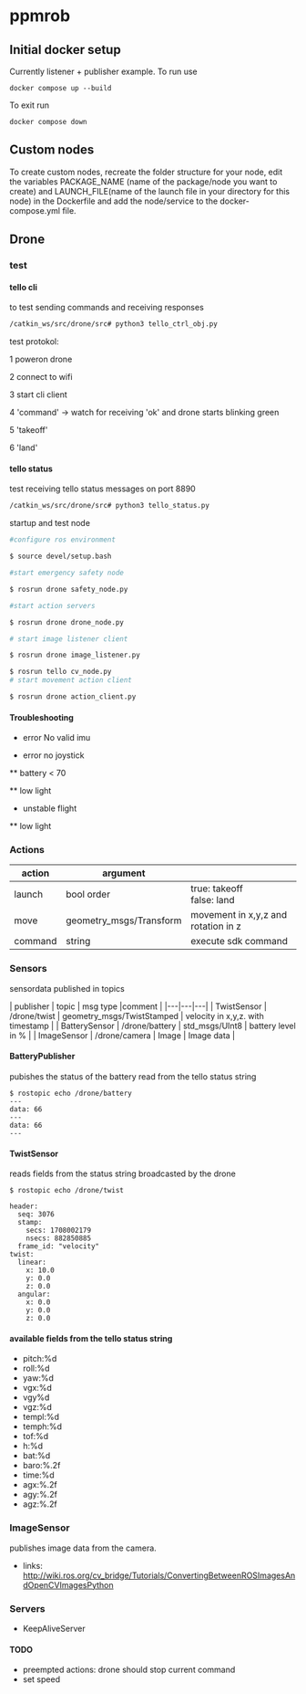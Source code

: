 # ppmrob
## Initial docker setup
Currently listener + publisher example. To run use

``
docker compose up --build
``

To exit run

``
docker compose down
``
## Custom nodes
To create custom nodes, recreate the folder structure for your node, edit the variables PACKAGE_NAME (name of the package/node you want to create) and LAUNCH_FILE(name of the launch file in your directory for this node) in the Dockerfile
and add the node/service to the docker-compose.yml file.

## Drone

### test

#### tello cli
to test sending commands and receiving responses

```bash
/catkin_ws/src/drone/src# python3 tello_ctrl_obj.py
```

test protokol:

1 poweron drone

2 connect to wifi

3 start cli client

4 'command' -> watch for receiving 'ok' and drone starts blinking green

5 'takeoff'

6 'land' 


#### tello status
test receiving tello status messages on port 8890

```bash
/catkin_ws/src/drone/src# python3 tello_status.py
```

startup and test node

```bash
#configure ros environment

$ source devel/setup.bash

#start emergency safety node

$ rosrun drone safety_node.py

#start action servers

$ rosrun drone drone_node.py

# start image listener client

$ rosrun drone image_listener.py

$ rosrun tello cv_node.py
# start movement action client

$ rosrun drone action_client.py

```

#### Troubleshooting

* error No valid imu

* error no joystick

** battery < 70

** low light 

* unstable flight

** low light

### Actions

| action  | argument  |   |
|---|---|---|
| launch  | bool order  | true: takeoff <br> false: land  |
| move |  geometry_msgs/Transform  | movement in x,y,z and rotation in z |
|  command | string  | execute sdk command  | 

### Sensors

sensordata published in topics

| publisher  | topic | msg type |comment |
|---|---|---|
| TwistSensor  | /drone/twist |  geometry_msgs/TwistStamped | velocity in x,y,z. with timestamp |
| BatterySensor  | /drone/battery | std_msgs/UInt8 | battery level in % |
| ImageSensor  | /drone/camera | Image | Image data | 

#### BatteryPublisher 

pubishes the status of the battery read from the tello status string
 
 ```
 $ rostopic echo /drone/battery
---
data: 66
---
data: 66
---
 ```


#### TwistSensor

reads fields from the status string broadcasted by the drone

```
$ rostopic echo /drone/twist

header: 
  seq: 3076
  stamp: 
    secs: 1708002179
    nsecs: 882850885
  frame_id: "velocity"
twist: 
  linear: 
    x: 10.0
    y: 0.0
    z: 0.0
  angular: 
    x: 0.0
    y: 0.0
    z: 0.0
```

#### available fields from the tello status string

- pitch:%d
- roll:%d
- yaw:%d
- vgx:%d
- vgy%d
- vgz:%d
- templ:%d
- temph:%d
- tof:%d
- h:%d
- bat:%d
- baro:%.2f
- time:%d
- agx:%.2f
- agy:%.2f
- agz:%.2f

### ImageSensor

publishes image data from the camera.

* links:
http://wiki.ros.org/cv_bridge/Tutorials/ConvertingBetweenROSImagesAndOpenCVImagesPython

### Servers

* KeepAliveServer

#### TODO

- preempted actions: drone should stop current command
- set speed


